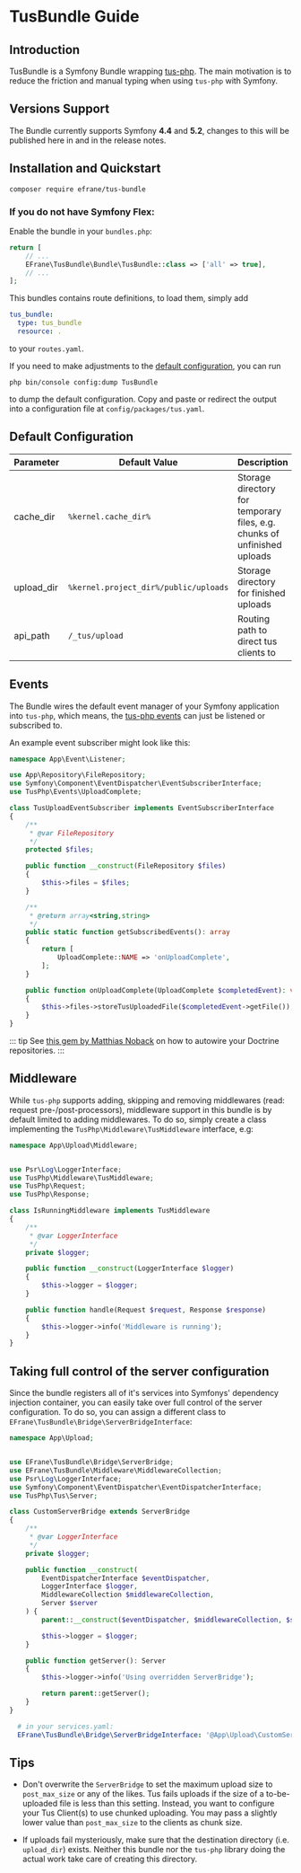 # TusBundle Guide

## Introduction

TusBundle is a Symfony Bundle wrapping [tus-php](https://github.com/ankitpokhrel/tus-php).
The main motivation is to reduce the friction and manual typing when using `tus-php` with Symfony.

## Versions Support

The Bundle currently supports Symfony **4.4** and **5.2**, changes to this will be published here in and in the
release notes.

## Installation and Quickstart

```shell
composer require efrane/tus-bundle
```

### If you do not have Symfony Flex:

Enable the bundle in your `bundles.php`:

```php
return [
    // ...
    EFrane\TusBundle\Bundle\TusBundle::class => ['all' => true],
    // ...
];
```

This bundles contains route definitions, to load them, simply
add 

```yaml
tus_bundle:
  type: tus_bundle
  resource: .
```

to your `routes.yaml`.

If you need to make adjustments to the [default configuration](#default-configuration),
you can run

```shell
php bin/console config:dump TusBundle
```

to dump the default configuration. Copy and paste or redirect the output into a configuration file
at `config/packages/tus.yaml`.

## Default Configuration

| Parameter  | Default Value        | Description |
|------------|----------------------|-------------|
| cache_dir  | `%kernel.cache_dir%` | Storage directory for temporary files, e.g. chunks of unfinished uploads |
| upload_dir | `%kernel.project_dir%/public/uploads` | Storage directory for finished uploads |
| api_path   | `/_tus/upload` | Routing path to direct tus clients to |

## Events

The Bundle wires the default event manager of your Symfony application into `tus-php`, which means, the
[tus-php events]() can just be listened or subscribed to.

An example event subscriber might look like this:

```php
namespace App\Event\Listener;

use App\Repository\FileRepository;
use Symfony\Component\EventDispatcher\EventSubscriberInterface;
use TusPhp\Events\UploadComplete;

class TusUploadEventSubscriber implements EventSubscriberInterface
{
    /**
     * @var FileRepository
     */
    protected $files;

    public function __construct(FileRepository $files)
    {
        $this->files = $files;
    }

    /**
     * @return array<string,string>
     */
    public static function getSubscribedEvents(): array
    {
        return [
            UploadComplete::NAME => 'onUploadComplete',
        ];
    }

    public function onUploadComplete(UploadComplete $completedEvent): void
    {
        $this->files->storeTusUploadedFile($completedEvent->getFile());
    }
}
```

::: tip
See [this gem by Matthias Noback](https://matthiasnoback.nl/2014/05/inject-a-repository-instead-of-an-entity-manager/#factory-service)
on how to autowire your Doctrine repositories.
:::

## Middleware

While `tus-php` supports adding, skipping and removing middlewares (read: request pre-/post-processors),
middleware support in this bundle is by default limited to adding middlewares. To do so, simply create
a class implementing the `TusPhp\Middleware\TusMiddleware` interface, e.g:

```php
namespace App\Upload\Middleware;


use Psr\Log\LoggerInterface;
use TusPhp\Middleware\TusMiddleware;
use TusPhp\Request;
use TusPhp\Response;

class IsRunningMiddleware implements TusMiddleware
{
    /**
     * @var LoggerInterface
     */
    private $logger;

    public function __construct(LoggerInterface $logger)
    {
        $this->logger = $logger;
    }

    public function handle(Request $request, Response $response)
    {
        $this->logger->info('Middleware is running');
    }
}
```

## Taking full control of the server configuration

Since the bundle registers all of it's services into Symfonys' dependency injection
container, you can easily take over full control of the server configuration. To do so,
you can assign a different class to `EFrane\TusBundle\Bridge\ServerBridgeInterface`:

```php
namespace App\Upload;


use EFrane\TusBundle\Bridge\ServerBridge;
use EFrane\TusBundle\Middleware\MiddlewareCollection;
use Psr\Log\LoggerInterface;
use Symfony\Component\EventDispatcher\EventDispatcherInterface;
use TusPhp\Tus\Server;

class CustomServerBridge extends ServerBridge
{
    /**
     * @var LoggerInterface
     */
    private $logger;

    public function __construct(
        EventDispatcherInterface $eventDispatcher,
        LoggerInterface $logger,
        MiddlewareCollection $middlewareCollection,
        Server $server
    ) {
        parent::__construct($eventDispatcher, $middlewareCollection, $server);

        $this->logger = $logger;
    }

    public function getServer(): Server
    {
        $this->logger->info('Using overridden ServerBridge');

        return parent::getServer();
    }
}
```

````yaml
  # in your services.yaml:
  EFrane\TusBundle\Bridge\ServerBridgeInterface: '@App\Upload\CustomServerBridge'
````

## Tips

* Don't overwrite the `ServerBridge` to set the maximum upload size to `post_max_size` or any of the likes.
  Tus fails uploads if the size of a to-be-uploaded file is less than this setting. Instead, you want to
  configure your Tus Client(s) to use chunked uploading. You may pass a slightly lower value than
  `post_max_size` to the clients as chunk size.

+ If uploads fail mysteriously, make sure that the destination directory (i.e. `upload_dir`) exists.
  Neither this bundle nor the `tus-php` library doing the actual work take care of creating this directory.
